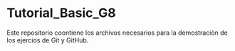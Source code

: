 # Tutorial_Basic_G8
Este repositorio coontiene los archivos necesarios para la demostraciòn de los ejercios de Git y GitHub.
